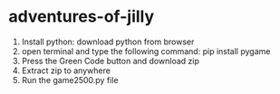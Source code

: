 # adventures-of-jilly

1. Install python: download python from browser
2. open terminal and type the following command: pip install pygame
3. Press the Green Code button and download zip
4. Extract zip to anywhere
5. Run the game2500.py file

